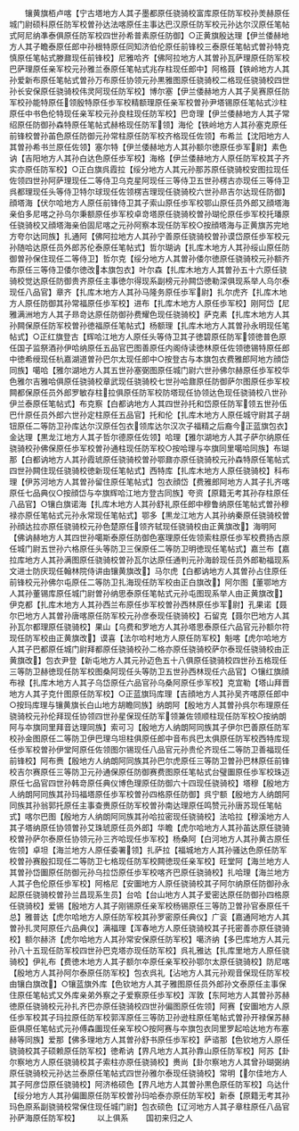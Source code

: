 <!-- { "loadSidebar": true } -->
　　镶黄旗栢卢喀【宁古塔地方人其子墨都原任骁骑校富库原任防军校孙羙赫原任城门尉硕科原任防军校曽孙达法喀原任主事达巴汉原任防军校元孙达尔汉原任笔帖式阿尼纳凖泰俱原任防军校四世孙希普素原任防御】○正黄旗殷达理【伊兰倭赫地方人其子瞻泰原任郎中孙根特原任同知济伯伦原任前锋校三泰原任笔帖式曽孙特克慎原任笔帖式滕鼐现任前锋校】尼雅哈齐【佛阿拉地方人其曽孙瓦萨理原任防军校巴萨理原任亲军校元孙雅兰泰原任笔帖式兆存柱现任郎中】阿格聂【铁岭地方人其孙爱新布原任笔帖式曽孙万布原任协领元孙黒雅图原任骁骑校二格现任骁骑校四世孙长安保原任骁骑校伟灵阿现任防军校】博尔塞【伊兰倭赫地方人其子吴赛原任防军校孙能特原任领殷特原任歩军校精额理原任亲军校曽孙尹塔锡原任笔帖式沙柱原任中书色伦特现任亲军校元孙良柱现任防军校】巴竒理【伊兰倭赫地方人其子常绍原任防御孙森特原任笔帖式赫格现任防军领】海伦【铁岭地方人其孙塞克原任前锋校曽孙苖色原任防御元孙常柱原任防军校齐格现任佐领】布希兰【沈阳地方人其曽孙希书兰原任佐领】塞尔特【伊兰倭赫地方人其孙额尔徳原任歩军尉】素色讷【吉阳地方人其孙白达色原任歩军校】海格【伊兰倭赫地方人原任防军校其子齐实亦原任防军校】○正白旗呉霞拉【绥分地方人其元孙那苏原任骁骑校安图拉现任佐领四世孙阿萨理现任二等侍卫乌克星阿现任三等侍卫五世孙楞古亦现任三等侍卫呉都理现任头等侍卫特尔球现任佐领楞吉理现任骁骑校六世孙昻吉尔达现任防御】顔塔海【伏尔哈地方人原任前锋侍卫其子索山原任歩军校鄂山原任员外郎又顔塔海亲伯多尼喀之孙乌尔秉额原任歩军校卓竒塔原任骁骑校曽孙瑚伦原任歩军校托璠原任骁骑校又顔塔海亲伯固尼喀之元孙阿察本现任防军校○按顔塔海与正黄旗苏完地方夸尔达同族】扎通阿【佛阿拉地方人其孙宁善原任骁骑校曽孙谟岱原任歩军校元孙随哈达原任员外郎苏伦泰原任笔帖式】哲尔瑚讷【扎库木地方人其孙绥山原任防御曽孙保住现任二等侍卫】哲尔克【绥分地方人其曽孙倭尔徳原任骁骑校元孙额齐布原任三等侍卫倭尔徳改本旗包衣】叶尔森【扎库木地方人其曽孙五十六原任骁骑校觉达原任防御贵齐原任主事徳尔得现系副榜元孙闗岱徳勒深俱现系举人乌尔泰现任八品官】章齐【扎库木地方人其孙马隆务原任歩军尉】扎尔虎齐【扎库木地方人原任防御其孙常福原任歩军校】进布【扎库木地方人原任歩军校】刚阿岱【尼雅满洲地方人其子昻竒达原任防御孙费耀色现任骁骑校】萨克素【扎库木地方人其孙闗保原任防军校曽孙徳福原任笔帖式】杨额理【扎库木地方人其曽孙永明现任笔帖式】○正红旗登古【辉哈江地方人原任头等侍卫其子徳碧原任防军领徳普色原任国子监祭酒孙伊哈纳原任五品官巴图善原任内阁侍读徳林原任佐领徳锡特原任郎中徳希绶现任杭嘉湖道曽孙巴尔太现任郎中○按登古与本旗包衣费雅郎阿地方顔岱同族】噶哈【雅尔湖地方人其五世孙塞弼图原任城门尉六世孙佛尔赫原任歩军校华色雅尔吉雅哈俱原任骁骑校章武现任骁骑校七世孙哈鼐原任防御萨尔图原任歩军校闗都保原任员外郎罗敏存柱拉俱原任防军校防塔现任协领达色现任骁骑校八世孙伊兰泰原任笔帖式】布克察【白都讷地方人其四世孙托和岱原任防军领五世孙伍巴什原任员外郎六世孙定柱原任五品官】托和伦【扎库木地方人原任城守尉其子胡钮原任二等防卫孙库达尔汉原任包衣领库达尔汉次子福精之后裔今正蓝旗包衣】金达理【黒龙江地方人其子哲尔德原任佐领】哈理【雅尔湖地方人其子萨尔纳原任骁骑校孙佛保原任歩军校曽孙通柱现任防军校○按哈理与夲旗同里噶哈同族】布瑚那【白都讷地方人其孙霞琥原任骁骑校曽孙鄂鼐亦原任骁骑校元孙森特原任笔帖式四世孙闗住现任骁骑校徳新现任笔帖式】西特库【扎库木地方人原任骁骑校】科布理【伊苏河地方人其曽孙留住原任笔帖式】包衣顔岱【费雅郎阿地方人其子扎齐喀原任七品典仪○按顔岱与夲旗辉哈江地方登古同族】夸资【原籍无考其孙存柱原任八品官】○镶白旗诺海【扎库木地方人其孙舒礼原任郎中穆鲁纳原任笔帖式曽孙穆禄亦原任笔帖式元孙永常现任笔帖式】鄂多【黒龙江地方人其孙纳秦原任骁骑校曽孙顔达拉亦原任骁骑校元孙色楚原任领齐轼现任骁骑校由正黄旗改】海明阿【佛讷赫地方人其四世孙噶斯泰原任防御色塞理原任佐领索柱原任歩军校费扬古原任城门尉五世孙六格原任头等防卫三保原任二等防卫明徳现任笔帖式】嘉兰布【嘉拉库地方人其孙满图原任骁骑校曽孙瓦尔达原任通判元孙海龄现任员外郎勒福现系文进士防庆现任翰林院侍讲由镶黄旗改】马尔虎【白都讷地方人其曽孙占住原任前锋校元孙佛尔屯原任二等防卫扎海现任防军校由正白旗改】阿尔图【董鄂地方人其孙董锡库原任城门尉曽孙纳思泰原任笔帖式元孙屯图现系举人由正黄旗改】伊克都【扎库木地方人其孙西兰布原任歩军校曽孙西林原任歩军尉】孔果诺【聂尔巴地方人其曽孙唐喀原任防军校元孙彦泰现任骁骑校】石留克【聂尔巴地方人其孙瓦尔都理原任骁骑校】果山【乌费和罗地方人其孙塔思泰原任六品官元孙额尔符现任防军校由正黄旗改】谟喜【法尔哈村地方人原任防军校】魁喀【虎尔哈地方人其子巴都原任城门尉拜都原任骁骑校孙二格亦原任骁骑校萨尔泰现任骁骑校由正黄旗改】包衣尹登【新屯地方人其元孙迈色五十八俱原任骁骑校四世孙五格现任三等防卫赫徳现任防军校图桑阿现任头等防卫五世孙西林现任六品官】○镶红旗顔布禄【扎库木地方人其子乌岱原任六品官孙乌桑阿原任歩军校】克宜勒【塔山拜晋地方人其子克什图原任防军校】○正蓝旗玛库理【吉顔地方人其孙吴齐喀原任郎中○按玛库理与镶黄旗长白山地方胡瞻同族】纳朗阿【殷地方人其曽孙呉尔布理原任骁骑校元孙伦拜现任协领四世孙星保现任防军领兼佐领顺柱现任防军校○按纳朗阿与夲旗同里拜音达理同族】索可习【殷地方人纳朗阿同族其子伊尔巴善原任防军校孙金图原任二等防卫伊巴理乌坦柱俱原任郎中音布呉巴太俱原任防军校西特库现任歩军校曽孙伊堂阿原任佐领图尔锡现任八品官元孙贵伦齐现任二等防卫善福现任前锋校】阿布赉【殷地方人纳朗阿同族其孙巴尔虎原任三等防卫曽孙巴林原任前锋校吉尔赛原任三等防卫元孙通保原任防御赛费图原任笔帖式台璧圗原任歩军校珠迈原任七品官四世孙韩竒原任典仪博色理原任防御六十四现任骁骑校】塔穆【殷地方人纳朗阿同族其孙玛福塔原任歩军校曽孙四格原任防御】呉宁额【殷地方人纳朗阿同族其孙翁郭托原任主事查赉原任防军校曽孙南达理原任鸣赞元孙唐苏现任笔帖式】喀尔巴图【殷地方人纳朗阿同族其孙哈拉密现任骁骑校】法哈拉【穆溪地方人其子塔纳原任协领曽孙艾珠琥原任员外郎】华瞻【虎尔哈地方人其孙苖达原任骁骑校曽孙萨尔泰原任协领元孙三齐哈现任歩军校】杨桑阿【白河地方人其孙黄古原任佐领】卓坦【海兰地方人原任委署领】扎萨拉【福城地方人其孙骚达色原任防军校曽孙赛殷扣现任二等防卫七格现任防军校闗徳现任亲军校】旺堂阿【海兰地方人其曽孙岱圗原任防御元孙乌拉岱原任歩军校喀齐巴原任骁骑校】扎哈理【海兰地方人其子色伦原任歩军校】阿格尼【安圗地方人原任骁骑校其子阿尔纳原任防御孙永起原任骁骑校曽孙兰昌现系生员】台哈【台山地方人其子爱密达原任防御孙四格原任骁骑校】爱锡【殷地方人其子刚锡原任亲军校杨锡原任三等防卫曽孙官泰原任千总】雅普达【虎尔哈地方人原任防军校其孙罗密原任典仪】广衮【嘉通阿地方人其曽孙扎灵阿原任六品典仪】满福理【浑春地方人原任骁骑校其子托密善亦原任骁骑校】额尔赫济【虎尔哈地方人其孙常安保原任防军校】噶济纳【多巴库地方人其元孙八十五现任防军校四世孙巴克塔亦现任防军校】呉礼雅达【扎库里地方人原任骁骑校】伊礼布【费徳木地方人其子额尔夲原任亲军校孙鄂尔太原任骁骑校】防尼喀【殷地方人其孙阿尔泰原任防军校】包衣呉礼【沾地方人其元孙观音保现任防军校由镶白旗改】○镶蓝旗外库【色钦地方人其子雅图原任员外郎孙文泰原任主事保住原任笔帖式又外库亲弟外察之子爱察原任歩军校】浑敦【东阿地方人其曽孙苏赫徳原任骁骑校元孙扎齐巴亦原任骁骑校四世孙偏图原任佐领】阿赛【安圗地方人原任歩军校其子玛拉原任防军校郭浑原任三等防卫孙逊柱原任笔帖式曽孙开禄保苏赫臣俱原任笔帖式元孙傅森圗现任亲军校○按阿赛与夲旗包衣同里罗起哈达地方布塞赫等同族】爱那【佛多理地方人其曽孙舒书原任歩军校】萨谘那【色钦地方人原任骁骑校其子硕赖原任防军校】徳希讷【界凡地方人其孙靠山原任防军校】阿苏【卦尔察地方人原任骁骑校其子索柱亦原任骁骑校】赉尚【卦尔察地方人其曾孙瑚弼纳原任骁骑校元孙达兰泰原任笔帖式四世孙雅尔泰现任骁骑校】常明【尔佳地方人其子阿彦岱原任骁骑校】阿济格硕色【界凡地方人其曽孙黒色原任防军校】乌达什【绥分地方人其孙偏圗原任防军校曽孙玛哈泰亦原任防军校】新泰【原籍无考其孙玛色原系副骁骑校常保住现任城门尉】包衣硕色【辽河地方人其子章柱原任八品官孙萨海原任防军校】
　　以上俱系
　　国初来归之人
